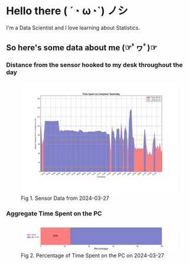 
# Hello there ( ´◔ ω◔`) ノシ

I'm a Data Scientist and I love learning about Statistics.

## So here's some data about me (☞ﾟヮﾟ)☞


### Distance from the sensor hooked to my desk throughout the day
<figure>
  <picture>
    <source media="(prefers-color-scheme: dark)" srcset="Pi/readme/graphs/lineplot/dark-plot-2024-03-27.png">
    <source media="(prefers-color-scheme: light)" srcset="Pi/readme/graphs/lineplot/light-plot-2024-03-27.png">
    <img alt="Shows a black logo in light color mode and a white one in dark color mode." src="Pi/readme/graphs/lineplot/light-plot-2024-03-27.png">
  </picture>
  <figcaption>Fig 1. Sensor Data from 2024-03-27</figcaption>
</figure>



### Aggregate Time Spent on the PC
<figure>
  <picture>
    <source media="(prefers-color-scheme: dark)" srcset="Pi/readme/graphs/barplot/dark-plot-2024-03-27.png">
    <source media="(prefers-color-scheme: light)" srcset="Pi/readme/graphs/barplot/light-plot-2024-03-27.png">
    <img alt="Shows a black logo in light color mode and a white one in dark color mode." src="Pi/readme/graphs/barplot/light-plot-2024-03-27.png">
  </picture>
  <figcaption>Fig 2. Percentage of Time Spent on the PC on 2024-03-27</figcaption>
</figure>

